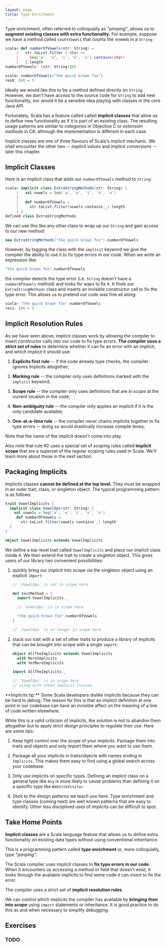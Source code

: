 ```yaml
---
layout: page
title: Type Enrichment
---
```


Type enrichment, often referred to colloquially as *"pimping"*, allows us to **augment existing classes with extra functionality**. For example, suppose we have a method called `countVowels` that counts the vowels in a `String`:

~~~ scala
scala> def numberOfVowels(str: String) =
     |   str.toList.filter { char =>
     |     Seq('a', 'e', 'i', 'o', 'u').contains(char)
     |   }.length
numberOfVowels: (str: String)Int

scala> numberOfVowels("the quick brown fox")
res0: Int = 5
~~~

Ideally we would like this to be a method defined directly on `String`. However, we don't have access to the source code for `String` to add new functionality, nor would it be a sensible idea playing with classes in the core Java API.

Fortunately, Scala has a feature called called **implicit classes** that allow us to define new functionality as if it is part of an existing class. The resulting usage patterns are similar to *categories* in Objective C or *extension methods* in C#, although the implementation is different in each case.

Implicit classes are one of three flavours of Scala's implicit mechanic. We shall encounter the other two -- *implicit values* and *implicit conversions* -- later this chapter.

## Implicit Classes

Here is an implicit class that adds our `numberOfVowels` method to `String`:

~~~ scala
scala> implicit class ExtraStringMethods(str: String) {
     |   val vowels = Seq('a', 'e', 'i', 'o', 'u')
     |
     |   def numberOfVowels =
     |     str.toList.filter(vowels contains _).length
     | }
defined class ExtraStringMethods
~~~

We can use this like any other class to wrap up our `String` and gain access to our new method:

~~~ scala
new ExtraStringMethods("the quick brown fox").numberOfVowels
~~~

However, by tagging the class with the `implicit` keyword we give the compiler the ability to use it to fix type errors in our code. When we write an expression like:

~~~ scala
"the quick brown fox".numberOfVowels
~~~

the compiler detects the type error (i.e. `String` doesn't have a `numberOfVowels` method) and looks for ways to fix it. It finds our `ExtraStringMethods` class and inserts an invisible constructor call to fix the type error. This allows us to pretend our code was fine all along:

~~~ scala
scala> "the quick brown fox".numberOfVowels
res1: Int = 5
~~~

## Implicit Resolution Rules

As we have seen above, implicit classes work by allowing the compiler to insert constructor calls into our code to fix type errors. **The compiler uses a strict set of rules** to determine whether it can fix an error with an implicit, and which implicit it should use:

 1. **Explicits first rule** -- if the code already type checks, the compiler ignores implicits altogether;

 2. **Marking rule** -- the compiler only uses definitions marked with the `implicit` keyword;

 3. **Scope rule** -- the compiler only uses definitions that are *in scope* at the current location in the code;

 4. **Non-ambiguity rule** -- the compiler only applies an implicit if it is the only candidate available;

 5. **One-at-a-time rule** -- the compiler never chains implicits together to fix type errors -- doing so would drastically increase compile times;

Note that the name of the implicit doesn't come into play.

Also note that rule #2 uses a special set of scoping rules called **implicit scope** that are a superset of the regular scoping rules used in Scala. We'll learn more about these in the next section.

## Packaging Implicits

Implicits classes **cannot be defined at the top level**. They must be wrapped in an outer trait, class, or singleton object. The typical programming pattern is as follows:

~~~ scala
trait VowelImplicits {
  implicit class VowelOps(str: String) {
    val vowels = Seq('a', 'e', 'i', 'o', 'u')
     def numberOfVowels =
       str.toList.filter(vowels contains _).length
  }
}

object VowelImplicits extends VowelImplicits
~~~

We define a top-level trait called `VowelImplicits` and place our implicit class inside it. We then extend the trait to create a singleton object. This gives users of our library two convenient possibilities:

 1. quickly bring our implicit into scope via the singleton object using an explicit `import`:

    ~~~ scala
    // `VowelOps` is not in scope here

    def testMethod = {
      import VowelImplicits._

      // `VowelOps` is in scope here

      "the quick brown fox".numberOfVowels
    }

    // `VowelOps` is no longer in scope here
    ~~~

 2. stack our trait with a set of other traits to produce a library of implicits that can be brought into scope with a single `import`:

    ~~~ scala
    object AllTheImplicits extends VowelImplicits
      with MoreImplicits
      with YetMoreImplicits

    import AllTheImplicits._

    // `VowelOps` is in scope here
    // along with other implicit classes
    ~~~

<div class="alert alert-info">
**Implicits tip:** Some Scala developers dislike implicits because they can be hard to debug. The reason for this is that an implicit definition at one point in our codebase can have an invisible affect on the meaning of a line of code written elsewhere.

While this is a valid criticism of implicits, the solution is not to abandon them altogether but to apply strict design principles to regulate their use. Here are some tips:

 1. Keep tight control over the scope of your implicits. Package them into traits and objects and only import them where you want to use them.

 2. Package all your implicits in traits/objects with names ending in `Implicits`. This makes them easy to find using a global search across your codebase.

 3. Only use implicits on specific types. Defining an implicit class on a general type like `Any` is more likely to cause problems than defining it on a specific type like `WebSiteVisitor`.

 4. Stick to the design patterns we teach you here. Type enrichment and type classes (coming next) are well known patterns that are easy to identify. Other less disciplined uses of implicits can be difficult to spot.
</div>

## Take Home Points

**Implicit classes** are a Scala language feature that allows us to define extra functionality on existing data types without using conventional inheritance.

This is a programming pattern called **type enrichment** or, more colloquially, *type "pimping"*.

The Scala compiler uses implicit classes to **fix type errors in our code**. When it encounters us accessing a method or field that doesn't exist, it looks through the available implicits to find some code it can insert to fix the error.

The compiler uses a strict set of **implicit resolution rules**.

We can control which implicits the compiler has available by **bringing then into scope** using `import` statements or inheritance. It is good practice to do this as and when necessary to simplify debugging.

## Exercises

### TODO
